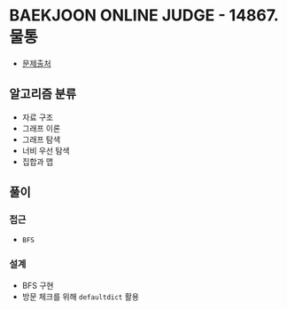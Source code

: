 # BAEKJOON ONLINE JUDGE - 14867. 물통

- [문제출처](https://www.acmicpc.net/problem/14867 '14867. 물통')

## 알고리즘 분류

- 자료 구조
- 그래프 이론
- 그래프 탐색
- 너비 우선 탐색
- 집합과 맵

## 풀이

### 접근

- `BFS`

### 설계

- BFS 구현
- 방문 체크를 위해 `defaultdict` 활용
